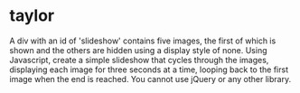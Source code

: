 # taylor

A div with an id of 'slideshow' contains five images, the first of which is shown and the 
others are hidden using a display style of none. Using Javascript, create a simple slideshow 
that cycles through the images, displaying each image for three seconds at a time, looping 
back to the first image when the end is reached. You cannot use jQuery or any other library.
